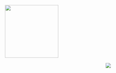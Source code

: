 <!-- - &nbsp; danna.developer@gmail.com  
- &nbsp; linkedIn: <a href="https://www.linkedin.com/in/danna-lee-65aa731b7">Danna Lee</a>  
- &nbsp; ig: <a href="https://www.instagram.com/ol.cr.rlo/">@ol.cr.rlo</a> / fb: <a href="https://www.facebook.com/danna.lee.92/">Danna Lee</a>  
- &nbsp; blog: <a href="https://welcometodannas.tistory.com/">toward, dannaward</a>   -->

<br/><br/>

<div align="center">
  <img src="https://github-readme-stats.vercel.app/api?username=dannaward&show_icons=true" height="170"> <a href="https://solved.ac/hub0720/">
<!--   <img src="http://mazassumnida.wtf/api/v2/generate_badge?boj=hub0720" height="170"></a> -->
</div>

<br />

<div align="right">
  <img src="https://hits.seeyoufarm.com/api/count/incr/badge.svg?url=https%3A%2F%2Fgithub.com%2Fdannaward%2F&count_bg=%23E8CAFF&title_bg=%23FFD000&icon=&icon_color=%23CFCFCF&title=hits&edge_flat=false">
</div>
